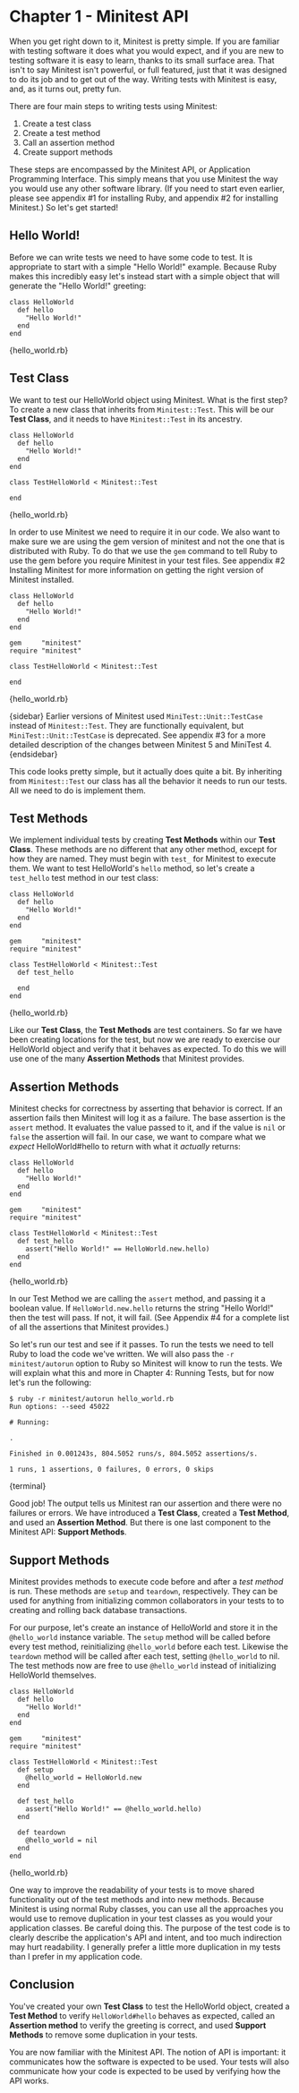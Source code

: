 Chapter 1 - Minitest API
========================

When you get right down to it, Minitest is pretty simple. If you are familiar with testing software it does what you would expect, and if you are new to testing software it is easy to learn, thanks to its small surface area. That isn't to say Minitest isn't powerful, or full featured, just that it was designed to do its job and to get out of the way. Writing tests with Minitest is easy, and, as it turns out, pretty fun.

There are four main steps to writing tests using Minitest:

1) Create a test class
2) Create a test method
3) Call an assertion method
4) Create support methods

These steps are encompassed by the Minitest API, or Application Programming Interface. This simply means that you use Minitest the way you would use any other software library. (If you need to start even earlier, please see appendix #1 for installing Ruby, and appendix #2 for installing Minitest.) So let's get started!

Hello World!
------------

Before we can write tests we need to have some code to test. It is appropriate to start with a simple "Hello World!" example. Because Ruby makes this incredibly easy let's instead start with a simple object that will generate the "Hello World!" greeting:

    class HelloWorld
      def hello
        "Hello World!"
      end
    end
{hello_world.rb}

Test Class
----------

We want to test our HelloWorld object using Minitest. What is the first step? To create a new class that inherits from `Minitest::Test`. This will be our **Test Class**, and it needs to have `Minitest::Test` in its ancestry.

    class HelloWorld
      def hello
        "Hello World!"
      end
    end

    class TestHelloWorld < Minitest::Test
    
    end
{hello_world.rb}

In order to use Minitest we need to require it in our code. We also want to make sure we are using the gem version of minitest and not the one that is distributed with Ruby. To do that we use the `gem` command to tell Ruby to use the gem before you require Minitest in your test files. See appendix #2 Installing Minitest for more information on getting the right version of Minitest installed.

    class HelloWorld
      def hello
        "Hello World!"
      end
    end

    gem     "minitest"
    require "minitest"

    class TestHelloWorld < Minitest::Test
    
    end
{hello_world.rb}

{sidebar}
Earlier versions of Minitest used `MiniTest::Unit::TestCase` instead of `Minitest::Test`. They are functionally equivalent, but `MiniTest::Unit::TestCase` is deprecated. See appendix #3 for a more detailed description of the changes between Minitest 5 and MiniTest 4.
{endsidebar}

This code looks pretty simple, but it actually does quite a bit. By inheriting from `Minitest::Test` our class has all the behavior it needs to run our tests. All we need to do is implement them.

Test Methods
------------

We implement individual tests by creating **Test Methods** within our **Test Class**. These methods are no different that any other method, except for how they are named. They must begin with `test_` for Minitest to execute them. We want to test HelloWorld's `hello` method, so let's create a `test_hello` test method in our test class:

    class HelloWorld
      def hello
        "Hello World!"
      end
    end

    gem     "minitest"
    require "minitest"

    class TestHelloWorld < Minitest::Test
      def test_hello

      end
    end
{hello_world.rb}

Like our **Test Class**, the **Test Methods** are test containers. So far we have been creating locations for the test, but now we are ready to exercise our HelloWorld object and verify that it behaves as expected. To do this we will use one of the many **Assertion Methods** that Minitest provides.

Assertion Methods
-----------------

Minitest checks for correctness by asserting that behavior is correct. If an assertion fails then Minitest will log it as a failure. The base assertion is the `assert` method. It evaluates the value passed to it, and if the value is `nil` or `false` the assertion will fail. In our case, we want to compare what we _expect_ HelloWorld#hello to return with what it _actually_ returns:

    class HelloWorld
      def hello
        "Hello World!"
      end
    end

    gem     "minitest"
    require "minitest"

    class TestHelloWorld < Minitest::Test
      def test_hello
        assert("Hello World!" == HelloWorld.new.hello)
      end
    end
{hello_world.rb}

In our Test Method we are calling the `assert` method, and passing it a boolean value. If `HelloWorld.new.hello` returns the string "Hello World!" then the test will pass. If not, it will fail. (See Appendix #4 for a complete list of all the assertions that Minitest provides.)

So let's run our test and see if it passes. To run the tests we need to tell Ruby to load the code we've written. We will also pass the `-r minitest/autorun` option to Ruby so Minitest will know to run the tests. We will explain what this and more in Chapter 4: Running Tests, but for now let's run the following:

    $ ruby -r minitest/autorun hello_world.rb
    Run options: --seed 45022

    # Running:

    .

    Finished in 0.001243s, 804.5052 runs/s, 804.5052 assertions/s.

    1 runs, 1 assertions, 0 failures, 0 errors, 0 skips
{terminal}

Good job! The output tells us Minitest ran our assertion and there were no failures or errors. We have introduced a **Test Class**, created a **Test Method**, and used an **Assertion Method**. But there is one last component to the Minitest API: **Support Methods**.

Support Methods
---------------

Minitest provides methods to execute code before and after a *test method* is run. These methods are `setup` and `teardown`, respectively. They can be used for anything from initializing common collaborators in your tests to to creating and rolling back database transactions.

For our purpose, let's create an instance of HelloWorld and store it in the `@hello_world` instance variable. The `setup` method will be called before every test method, reinitializing `@hello_world` before each test. Likewise the `teardown` method will be called after each test, setting `@hello_world` to nil. The test methods now are free to use `@hello_world` instead of initializing HelloWorld themselves.

    class HelloWorld
      def hello
        "Hello World!"
      end
    end

    gem     "minitest"
    require "minitest"

    class TestHelloWorld < Minitest::Test
      def setup
        @hello_world = HelloWorld.new
      end

      def test_hello
        assert("Hello World!" == @hello_world.hello)
      end

      def teardown
        @hello_world = nil
      end
    end
{hello_world.rb}

One way to improve the readability of your tests is to move shared functionality out of the test methods and into new methods. Because Minitest is using normal Ruby classes, you can use all the approaches you would use to remove duplication in your test classes as you would your application classes. Be careful doing this. The purpose of the test code is to clearly describe the application's API and intent, and too much indirection may hurt readability. I generally prefer a little more duplication in my tests than I prefer in my application code.

Conclusion
----------

You've created your own **Test Class** to test the HelloWorld object, created a **Test Method** to verify `HelloWorld#hello` behaves as expected, called an **Assertion method** to verify the greeting is correct, and used **Support Methods** to remove some duplication in your tests.

You are now familiar with the Minitest API. The notion of API is important: it communicates how the software is expected to be used. Your tests will also communicate how your code is expected to be used by verifying how the API works.
